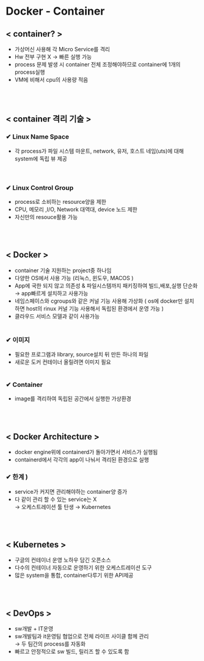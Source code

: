# Docker - Container
## < container? >
- 가상머신 사용해 각 Micro Service를 격리
- Hw 전부 구현 X  →  빠른 실행 가능 
- process 문제 발생 시 container 전체 조정해야하므로 container에 1개의 process실행
- VM에 비해서 cpu의 사용량 적음 

<br></br>

## < container 격리 기술 >

### ✔ Linux Name Space  
- 각 process가 파일 시스템 마운트, network, 유저, 호스트 네임(uts)에 대해 system에 독립 뷰 제공  
<br></br>

### ✔ Linux Control Group  
- process로 소비하는 resource양을 제한   
- CPU, 메모리 ,I/O, Network 대역대, device 노드 제한
- 자신만의 resouce활용 가능 

<br></br>


## < Docker >
- container 기술 지원하는 project중 하나임
- 다양한 OS에서 사용 가능 (리눅스, 윈도우, MACOS )
- App에 국한 되지 않고 의존성 & 파일시스템까지 패키징하여 빌드,배포,실행 단순화 → app빠르게 설치하고 사용가능
- 네임스페이스와 cgroups와 같은 커널 기능 사용해 가상화
( os에 docker만 설치하면 host의 rinux 커널 기능 사용해서 독립된 환경에서 운영 가능 )
- 클라우드 서비스 모델과 같이 사용가능
<br></br>

### ✔ 이미지 
- 필요한 프로그램과 library, source설치 뒤 만든 하나의 파일
- 새로운 도커 컨테이너 올릴려면 이미지 필요
<br></br>

### ✔ Container 
- image를 격리하여 독립된 공간에서 실행한 가상환경

<br></br>

## < Docker Architecture >
- docker engine위에 containerd가 돌아가면서 서비스가 실행됨 
- containerd에서 각각의 app이 나눠서 격리된 환경으로 실행


### ✔ 한계 ) 
- service가 커지면 관리해야하는 container양 증가
- 다 같이 관리 할 수 있는 service는 X  
→ 오케스트레이션 툴 탄생 → Kubernetes

<br></br>

## < Kubernetes >
- 구글의 컨테이너 운영 노하우 담긴 오픈소스
- 다수의 컨테이너 자동으로 운영하기 위한 오케스트레이션 도구
- 많은 system을 통합, container다루기 위한 API제공

<br></br>

## < DevOps >
- sw개발 + IT운영
- sw개발팀과 it운영팀 협업으로 전체 라이프 사이클 함께 관리  
 → 두 팀간의  process를 자동화
- 빠르고 안정적으로 sw 빌드, 릴리즈 할 수 있도록 함 



